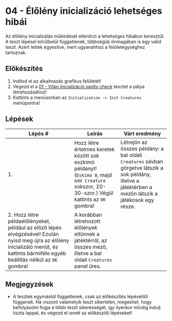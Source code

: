 # 04 - Élőlény inicializáció lehetséges hibái

Az élőlény inicializálás működését ellenőrzi a lehetséges hibákon keresztül. A teszt lépései körülbelül függetlenek, többségük önmagában is egy valid teszt. Azért lettek egyesítve, mert ugyanahhoz a felületegységhez tartoznak.

## Előkészítés

1. Indítsd el az alkalmazás grafikus felületét!
2. Végezd el a [01 - Világ inicializáció sanity check](01%20-%20Világ%20inicializáció%20sanity%20check.md) tesztet a pálya létrehozásához!
3. Kattints a menüsorban az `Initialization -> Init Creatures` menüpontra!

## Lépések

| Lépés # | Leírás | Várt eredmény |
| ------- | ------ | ------------- |
| 1. | Hozz létre értelmes keretek között sok eszkimó példányt! (`Eskimo 0`, majd `Add Creature` sokszor, 20-30-szor.) Végül kattints az `OK` gombra! | Létrejön az összes példány: a bal oldali `Creatures` sávban görgetve látszik a sok példány, illetve a játéktérben a mezőn látszik a játékosok egy része. |
| 2. Hozz létre példaélőlényeket, például az előző lépés elvégzésével! Ezután nyisd meg újra az élőlény inicializáló menüt, és kattints bármiféle egyéb beállítás nélkül az `OK` gombra! | A korábban létrehozott élőlények eltűnnek a játéktérről, az összes mező, illetve a bal oldali `Creatures` panel üres. |

## Megjegyzések

* A tesztek egymástól függetlenek, csak az előkészítés lépéseitől függenek. Ha viszont valamelyik teszt sikertelen, megeshet, hogy befolyásolni fogja a többi teszt sikerességét, így ilyenkor mindig indulj tiszta lappal, és végezd el ismét az előkészítő lépéseket!